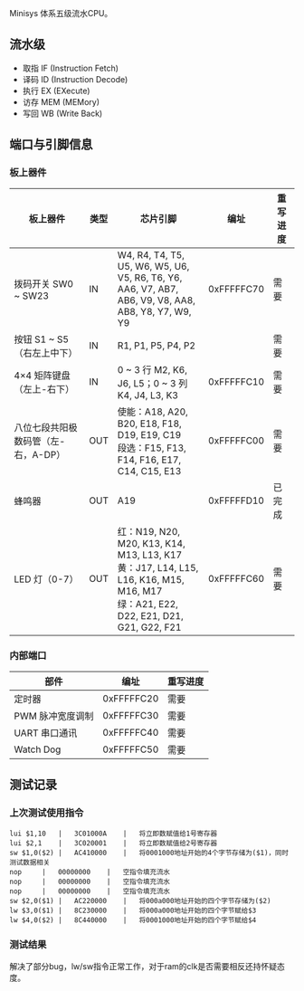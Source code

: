
Minisys 体系五级流水CPU。

## 流水级

  - 取指 IF (Instruction Fetch)
  - 译码 ID (Instruction Decode)
  - 执行 EX (EXecute)
  - 访存 MEM (MEMory)
  - 写回 WB (Write Back)
## 端口与引脚信息
### 板上器件

| 板上器件                            | 类型 | 芯片引脚                                                     | 编址       | 重写进度 |
| ----------------------------------- | ---- | ------------------------------------------------------------ | ---------- | -------- |
| 拨码开关 SW0 ~ SW23                 | IN   | W4, R4, T4, T5, U5, W6, W5, U6, V5, R6, T6, Y6, <br>AA6, V7, AB7, AB6, V9, V8, AA8, AB8, Y8, Y7, W9, Y9 | 0xFFFFFC70 | 需要     |
| 按钮 S1 ~ S5（右左上中下）          | IN   | R1, P1, P5, P4, P2                                           |            | 需要     |
| 4×4 矩阵键盘（左上-右下）           | IN   | 0 ~ 3 行 M2, K6, J6, L5；0 ~ 3 列 K4, J4, L3, K3             | 0xFFFFFC10 | 需要     |
| 八位七段共阳极数码管（左-右，A-DP） | OUT  | 使能：A18, A20, B20, E18, F18, D19, E19, C19<br>段选：F15, F13, F14, F16, E17, C14, C15, E13 | 0xFFFFFC00 | 需要     |
| 蜂鸣器                              | OUT  | A19                                                          | 0xFFFFFD10 | 已完成   |
| LED 灯（0-7）                       | OUT  | 红：N19, N20, M20, K13, K14, M13, L13, K17<br>黄：J17, L14, L15, L16, K16, M15, M16, M17<br>绿：A21, E22, D22, E21, D21, G21, G22, F21 | 0xFFFFFC60 | 需要     |

### 内部端口

| 部件             | 编址       | 重写进度 |
| ---------------- | ---------- | -------- |
| 定时器           | 0xFFFFFC20 | 需要     |
| PWM 脉冲宽度调制 | 0xFFFFFC30 | 需要     |
| UART 串口通讯    | 0xFFFFFC40 | 需要     |
| Watch Dog        | 0xFFFFFC50 | 需要     |

## 测试记录

### 上次测试使用指令
```
lui $1,10	|	3C01000A	|	将立即数赋值给1号寄存器
lui $2,1	|	3C020001	|	将立即数赋值给2号寄存器
sw $1,0($2)	|	AC410000	|	将0001000地址开始的4个字节存储为($1)，同时测试数据相关
nop		|	00000000	|	空指令填充流水
nop		|	00000000	|	空指令填充流水
nop		|	00000000	|	空指令填充流水
sw $2,0($1)	|	AC220000	|	将000a000地址开始的四个字节存储为($2)
lw $3,0($1)	|	8C230000	|	将000a000地址开始的四个字节赋给$3
lw $4,0($2)	|	8C440000	|	将0001000地址开始的四个字节赋给$4
```

### 测试结果 

解决了部分bug，lw/sw指令正常工作，对于ram的clk是否需要相反还持怀疑态度。

